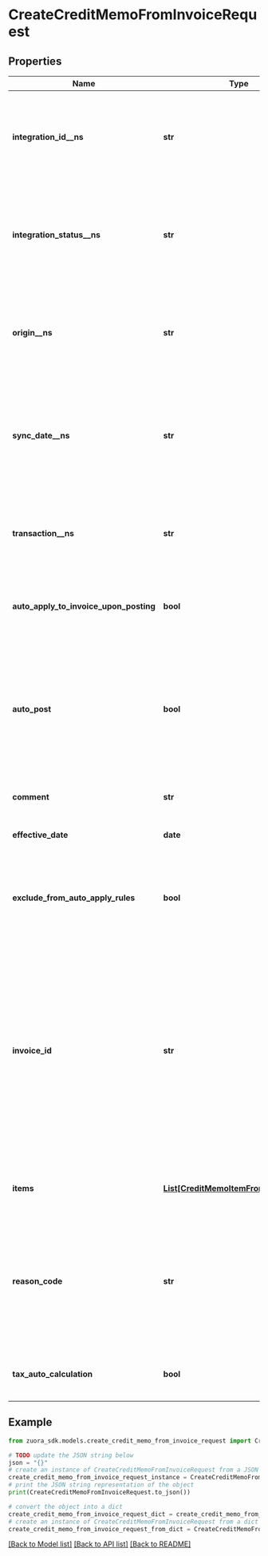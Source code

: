 # CreateCreditMemoFromInvoiceRequest


## Properties

Name | Type | Description | Notes
------------ | ------------- | ------------- | -------------
**integration_id__ns** | **str** | ID of the corresponding object in NetSuite. Only available if you have installed the [Zuora Connector for NetSuite](https://www.zuora.com/connect/app/?appId&#x3D;265). | [optional] 
**integration_status__ns** | **str** | Status of the credit memo&#39;s synchronization with NetSuite. Only available if you have installed the [Zuora Connector for NetSuite](https://www.zuora.com/connect/app/?appId&#x3D;265). | [optional] 
**origin__ns** | **str** | Origin of the corresponding object in NetSuite. Only available if you have installed the [Zuora Connector for NetSuite](https://www.zuora.com/connect/app/?appId&#x3D;265). | [optional] 
**sync_date__ns** | **str** | Date when the credit memo was synchronized with NetSuite. Only available if you have installed the [Zuora Connector for NetSuite](https://www.zuora.com/connect/app/?appId&#x3D;265). | [optional] 
**transaction__ns** | **str** | Related transaction in NetSuite. Only available if you have installed the [Zuora Connector for NetSuite](https://www.zuora.com/connect/app/?appId&#x3D;265). | [optional] 
**auto_apply_to_invoice_upon_posting** | **bool** | Whether the credit memo automatically applies to the invoice upon posting. | [optional] 
**auto_post** | **bool** | Whether to automatically post the credit memo after it is created.  Setting this field to &#x60;true&#x60;, you do not need to separately call the [Post credit memo](https://www.zuora.com/developer/api-references/api/operation/Put_PostCreditMemo) operation to post the credit memo.  | [optional] [default to False]
**comment** | **str** | Comments about the credit memo. | [optional] 
**effective_date** | **date** | The date when the credit memo takes effect. | [optional] 
**exclude_from_auto_apply_rules** | **bool** | Whether the credit memo is excluded from the rule of automatically applying credit memos to invoices. | [optional] 
**invoice_id** | **str** | The ID of the invoice that the credit memo is created from. * If this field is specified, its value must be the same as the value of the &#x60;invoiceId&#x60; path parameter. Otherwise, its value overrides the value of the &#x60;invoiceId&#x60; path parameter.  * If this field is not specified, the value of the &#x60;invoiceId&#x60; path parameter is used.  | [optional] 
**items** | [**List[CreditMemoItemFromInvoiceItem]**](CreditMemoItemFromInvoiceItem.md) | Container for items. The maximum number of items is 1,000. | [optional] 
**reason_code** | **str** | A code identifying the reason for the transaction. The value must be an existing reason code or empty. If you do not specify a value, Zuora uses the default reason code. | [optional] 
**tax_auto_calculation** | **bool** | Whether to automatically calculate taxes in the credit memo. | [optional] [default to True]

## Example

```python
from zuora_sdk.models.create_credit_memo_from_invoice_request import CreateCreditMemoFromInvoiceRequest

# TODO update the JSON string below
json = "{}"
# create an instance of CreateCreditMemoFromInvoiceRequest from a JSON string
create_credit_memo_from_invoice_request_instance = CreateCreditMemoFromInvoiceRequest.from_json(json)
# print the JSON string representation of the object
print(CreateCreditMemoFromInvoiceRequest.to_json())

# convert the object into a dict
create_credit_memo_from_invoice_request_dict = create_credit_memo_from_invoice_request_instance.to_dict()
# create an instance of CreateCreditMemoFromInvoiceRequest from a dict
create_credit_memo_from_invoice_request_from_dict = CreateCreditMemoFromInvoiceRequest.from_dict(create_credit_memo_from_invoice_request_dict)
```
[[Back to Model list]](../README.md#documentation-for-models) [[Back to API list]](../README.md#documentation-for-api-endpoints) [[Back to README]](../README.md)



